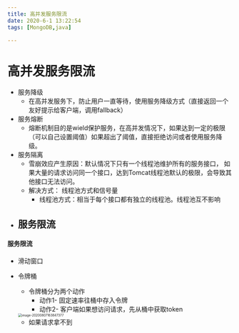 ```yaml
---
title: 高并发服务限流
date: 2020-6-1 13:22:54
tags: [MongoDB,java]

---
```


# 高并发服务限流

- 服务降级
  - 在高并发服务下，防止用户一直等待，使用服务降级方式（直接返回一个友好提示给客户端，调用fallback）
- 服务熔断
  - 熔断机制目的是wield保护服务，在高并发情况下，如果达到一定的极限（可以自己设置阈值）如果超出了阈值，直接拒绝访问或者使用服务降级。
- 服务隔离
  - 雪崩效应产生原因：默认情况下只有一个线程池维护所有的服务接口， 如果大量的请求访问同一个接口，达到Tomcat线程池默认的极限，会导致其他接口无法访问。
  - 解决方式： 线程池方式和信号量 
    - 线程池方式：相当于每个接口都有独立的线程池。线程池互不影响
- 服务限流
  - 











#### 服务限流

- 滑动窗口

- 令牌桶

  - 令牌桶分为两个动作
    - 动作1- 固定速率往桶中存入令牌
    - 动作2- 客户端如果想访问请求，先从桶中获取token  

  <img src="http://guxiangflyimagebucket.oss-cn-beijing.aliyuncs.com/img/image-20200807163847377.png" alt="image-20200807163847377" style="zoom:50%;" />

  - 如果请求拿不到

